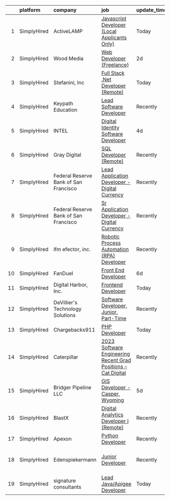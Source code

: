 

|    | platform    | company                               | job                                                                                                                                                                         | update_time   | location                      |
|---:|:------------|:--------------------------------------|:----------------------------------------------------------------------------------------------------------------------------------------------------------------------------|:--------------|:------------------------------|
|  1 | SimplyHired | ActiveLAMP                            | [Javascript Developer (Local Applicants Only)](https://www.simplyhired.com/job/_xgqRI_gJ08evTq9J-clVYKYXPmr6BYtHO6A7ji6aj2ShJefFyaOfQ?q=digital+developer)                  | Today         | Rupert, ID                    |
|  2 | SimplyHired | Wood Media                            | [Web Developer (Freelance)](https://www.simplyhired.com/job/hSEKAEEl8Fb_qnMylQ5YDeKFNDG4KKP57nTy1PTEgf07IWPTsEYWjA?q=digital+developer)                                     | 2d            | Des Moines, IA                |
|  3 | SimplyHired | Stefanini, Inc                        | [Full Stack .Net Developer (Remote)](https://www.simplyhired.com/job/8-LvtXKgW-I0iqq9dndlG1F3Qiv5va-INwGcXleNJsgLGTYN9nsu2Q?q=digital+developer)                            | Today         | Pittsburgh, PA +2 locations   |
|  4 | SimplyHired | Keypath Education                     | [Lead Software Developer](https://www.simplyhired.com/job/G-5BrLOGTthl-VnS4Y1wQcssnQIq5ZuRMCrDjbc5ThCdahiDTKCEsw?q=digital+developer)                                       | Recently      | Schaumburg, IL                |
|  5 | SimplyHired | INTEL                                 | [Digital Identity Software Developer](https://www.simplyhired.com/job/c4oQ7Fju1TKFlV2X6dlVVJEeR0xkfDjTNyrV38iQh0Xe0hj9qrSLQg?q=digital+developer)                           | 4d            | Folsom, CA                    |
|  6 | SimplyHired | Gray Digital                          | [SQL Developer (Remote)](https://www.simplyhired.com/job/GZdO93X_bl9P37n90x-7oftSTmt4ksgBz3VwSWF7sVpMpqR9s_7akQ?q=digital+developer)                                        | Recently      | New York, NY                  |
|  7 | SimplyHired | Federal Reserve Bank of San Francisco | [Lead Application Developer - Digital Currency](https://www.simplyhired.com/job/IwaURu1V0ligm51sYfJ9wWdrUj85NXdqhEPrPycgkIOAXz6R56ZBnw?q=digital+developer)                 | Recently      | San Francisco, CA             |
|  8 | SimplyHired | Federal Reserve Bank of San Francisco | [Sr Application Developer - Digital Currency](https://www.simplyhired.com/job/sr2y7SUqX0vD7mPzTNPguFCe3Oj3X1DCAsUFDXokT8sow7ehfqXkXg?q=digital+developer)                   | Recently      | San Francisco, CA             |
|  9 | SimplyHired | ifm efector, inc.                     | [Robotic Process Automation (RPA) Developer](https://www.simplyhired.com/job/il4Z7UIBdJrZ0yJq4bKvqErfrrtOg5NbBx4FioTIIcQ8YaMS7KH5mw?q=digital+developer)                    | Recently      | Malvern, PA                   |
| 10 | SimplyHired | FanDuel                               | [Front End Developer](https://www.simplyhired.com/job/FyfzLiIEzW1982bLhuDBOw-3gKwCsljRHXApOrXrEMocs-EkmWNPtA?q=digital+developer)                                           | 6d            | New York, NY                  |
| 11 | SimplyHired | Digital Harbor, Inc.                  | [Frontend Developer](https://www.simplyhired.com/job/EuYHngQS88x7FKPyvSNw-Eda0kvZiSRkjPd23p7JWKvk--Rv7m04zA?q=digital+developer)                                            | Today         | Remote                        |
| 12 | SimplyHired | DeVillier's Technology Solutions      | [Software Developer, Junior, Part-Time](https://www.simplyhired.com/job/n3QjirEF9CwcOz3IPoRAuyDAimMDiOtuGoZO5HJ-2RQf7ZUYDZ-7gA?q=digital+developer)                         | Recently      | Remote                        |
| 13 | SimplyHired | Chargebacks911                        | [PHP Developer](https://www.simplyhired.com/job/t-bEHg6QDBITHIlWo-kwu0ShlQKAUY6IbttfY8IAVziTgkfxIdr2pg?q=digital+developer)                                                 | Today         | Clearwater, FL                |
| 14 | SimplyHired | Caterpillar                           | [2023 Software Engineering Recent Grad Positions – Cat Digital](https://www.simplyhired.com/job/pl0VIKXg-quyb8H01VGVLM0hvb-d3wWCR8x8Cw8Qumlcp3Knq2eorA?q=digital+developer) | Recently      | Chicago, IL                   |
| 15 | SimplyHired | Bridger Pipeline LLC                  | [GIS Developer - Casper, Wyoming](https://www.simplyhired.com/job/HgSXog1jho9MVUojc50cFwcqJvO9QKys6pfsNxbNNeCboguY6LHayA?q=digital+developer)                               | 5d            | Casper, WY                    |
| 16 | SimplyHired | BlastX                                | [Digital Analytics Developer I (Remote)](https://www.simplyhired.com/job/g5cHFEe_0JsITlKmSo9vn3u-XcCc4LutcbvHXRfFdbKNNt1LeaYgPQ?q=digital+developer)                        | Recently      | Remote                        |
| 17 | SimplyHired | Apexon                                | [Python Developer](https://www.simplyhired.com/job/x9yL7myRMeIVWD2-jXvCut-BVNg5i-Yhza27aVsWlEsHe3fWDTRhaA?q=digital+developer)                                              | Recently      | Remote                        |
| 18 | SimplyHired | Edenspiekermann                       | [Junior Developer](https://www.simplyhired.com/job/kbLnfXnG9eIAB2DuwnlEaaxfh9d3WoTVh_PSgN9kYex9J2OZuzrEVQ?q=digital+developer)                                              | Recently      | San Francisco, CA +1 location |
| 19 | SimplyHired | signature consultants                 | [Lead Java/Apigee Developer](https://www.simplyhired.com/job/uQISDF4gcyT9meEYIS97T1y2nx-kgaXO4z0uDDpATdEe8o98CyE-lw?q=digital+developer)                                    | Today         | Chicago, IL                   |